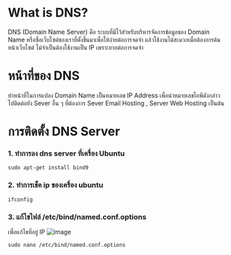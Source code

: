 # What is DNS?
DNS (Domain Name Server) คือ ระบบที่มีไว้สำหรับบริหารจัดการข้อมูลของ Domain Name
หรือชื่อเว็บไซต์ของเราที่ตั้งขึ้นมาเพื่อให้ง่ายต่อการจดจำ แล้วใช้งานได้สะดวกเมื่อต้องการค้นหน้าเว็บไซต์
ไม่จำเป็นต้องใช้งานเป็น IP เพราะยากต่อการจดจำ
# หน้าที่ของ DNS
ทำหน้าที่ในการแปลง Domain Name เป็นหมายเลข IP Address เพื่อนำหมายเลขไอพีดังกล่าวไปติดต่อยัง Sever อื่น ๆ ที่ต้องการ  Sever Email Hosting , Server Web Hosting เป็นต้น
# การติดตั้ง DNS Server
### 1. ทำการลง dns server ที่เครื่อง Ubuntu
```
sudo apt-get install bind9
```
### 2. ทำการเช็ค ip ของเครื่อง ubuntu
```
ifconfig
```
### 3. แก้ไขไฟล์ /etc/bind/named.conf.options
เพื่อแก้ไขที่อยู่ IP 
![image](https://github.com/Pisol00/Sec3-5-Network/assets/109954048/cd59590b-44a3-4149-9704-d8a0fa165570)

```
sudo nano /etc/bind/named.conf.options
```
### 
